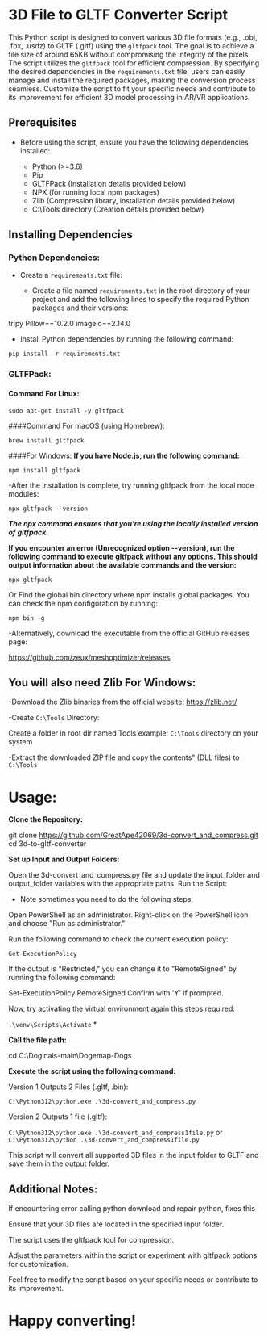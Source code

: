 # 3D File to GLTF Converter Script

This Python script is designed to convert various 3D file formats (e.g., .obj, .fbx, .usdz) to GLTF (.gltf) using the `gltfpack` tool. The goal is to achieve a file size of around 65KB without compromising the integrity of the pixels. The script utilizes the `gltfpack` tool for efficient compression. By specifying the desired dependencies in the `requirements.txt` file, users can easily manage and install the required packages, making the conversion process seamless. Customize the script to fit your specific needs and contribute to its improvement for efficient 3D model processing in AR/VR applications.

## Prerequisites

- Before using the script, ensure you have the following dependencies installed:

  - Python (>=3.6)
  - Pip
  - GLTFPack (Installation details provided below)
  - NPX (for running local npm packages)
  - Zlib (Compression library, installation details provided below)
  - C:\Tools directory (Creation details provided below)

## Installing Dependencies

### Python Dependencies:

- Create a `requirements.txt` file:

  - Create a file named `requirements.txt` in the root directory of your project and add the following lines to specify the required Python packages and their versions:


tripy
Pillow==10.2.0
imageio==2.14.0


  - Install Python dependencies by running the following command:

`pip install -r requirements.txt`


### GLTFPack:

#### Command For Linux:

`sudo apt-get install -y gltfpack`


####Command For macOS (using Homebrew):

`brew install gltfpack`


####For Windows:
**If you have Node.js, run the following command:**

`npm install gltfpack`

-After the installation is complete, try running gltfpack from the local node modules:

`npx gltfpack --version`

***The npx command ensures that you're using the locally installed version of gltfpack.***

**If you encounter an error (Unrecognized option --version), run the following command to execute gltfpack without any options. This should output information about the available commands and the version:**

`npx gltfpack`

Or Find the global bin directory where npm installs global packages. You can check the npm configuration by running:

`npm bin -g`


-Alternatively, download the executable from the official GitHub releases page:

https://github.com/zeux/meshoptimizer/releases

## You will also need Zlib For Windows:

-Download the Zlib binaries from the official 
website: https://zlib.net/

-Create `C:\Tools` Directory:

Create a folder in root dir named Tools example: `C:\Tools` directory on your system

-Extract the downloaded ZIP file and copy the contents" (DLL files) to `C:\Tools`


# Usage:

**Clone the Repository:**

git clone https://github.com/GreatApe42069/3d-convert_and_compress.git
cd 3d-to-gltf-converter

**Set up Input and Output Folders:**

Open the 3d-convert_and_compress.py file and update the input_folder and output_folder variables with the appropriate paths.
Run the Script:

* Note sometimes you need to do the following steps:

Open PowerShell as an administrator. Right-click on the PowerShell icon and choose "Run as administrator."

Run the following command to check the current execution policy:

`Get-ExecutionPolicy`

If the output is "Restricted," you can change it to "RemoteSigned" by running the following command:

Set-ExecutionPolicy RemoteSigned
Confirm with 'Y' if prompted.

Now, try activating the virtual environment again this steps required:

`.\venv\Scripts\Activate` *


**Call the file path:**

cd C:\Doginals-main\Dogemap-Dogs

**Execute the script using the following command:**

Version 1 Outputs 2 Files (.gltf, .bin):

`C:\Python312\python.exe .\3d-convert_and_compress.py`

Version 2 Outputs 1 file (.gltf):

`C:\Python312\python.exe .\3d-convert_and_compress1file.py`
or
`C:\Python312\python .\3d-convert_and_compress1file.py`


This script will convert all supported 3D files in the input folder to GLTF and save them in the output folder.

## Additional Notes:

If encountering error calling python download and repair python, fixes this

Ensure that your 3D files are located in the specified input folder.

The script uses the gltfpack tool for compression.

Adjust the parameters within the script or experiment with gltfpack options for customization.

Feel free to modify the script based on your specific needs or contribute to its improvement.

# Happy converting!
